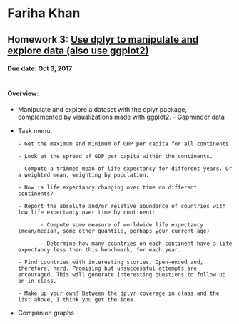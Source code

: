# Fariha Khan 

## Homework 3: [Use dplyr to manipulate and explore data (also use ggplot2)](http://stat545.com/hw03_dplyr-and-more-ggplot2.html)
#### Due date: Oct 3, 2017

#
#### **Overview:**

 - Manipulate and explore a dataset with the dplyr package, complemented by visualizations made with ggplot2.
       - Gapminder data
       
 - Task menu
 
       - Get the maximum and minimum of GDP per capita for all continents.

       - Look at the spread of GDP per capita within the continents.

       - Compute a trimmed mean of life expectancy for different years. Or a weighted mean, weighting by population.

       - How is life expectancy changing over time on different continents?

       - Report the absolute and/or relative abundance of countries with low life expectancy over time by continent:
      
              - Compute some measure of worldwide life expectancy (mean/median, some other quantile, perhaps your current age)
            
              - Determine how many countries on each continent have a life expectancy less than this benchmark, for each year.

       - Find countries with interesting stories. Open-ended and, therefore, hard. Promising but unsuccessful attempts are encouraged. This will generate interesting questions to follow up on in class.

       - Make up your own! Between the dplyr coverage in class and the list above, I think you get the idea.
       
 - Companion graphs